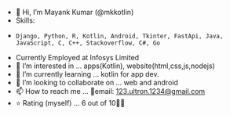 - 👋 Hi, I’m Mayank Kumar (@mkkotlin)
- Skills:
-     Django, Python, R, Kotlin, Android, Tkinter, FastApi, Java, JavaScript, C, C++, Stackoverflow, C#, Go
- Currently Employed at Infosys Limited
- 👀 I’m interested in ...  apps(Kotlin), website(html,css,js,nodejs)
- 🌱 I’m currently learning ... kotlin for app dev.
- 💞️ I’m looking to collaborate on ... web and android
- 📫 How to reach me ...  📧email: 123.ultron.1234@gmail.com
- ⭐ Rating (myself) ... 6 out of 10🤪😁
<!---
mkkotlin/mkkotlin is a ✨ special ✨ repository because its `README.md` (this file) appears on your GitHub profile.
You can click the Preview link to take a look at your changes.
--->
